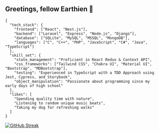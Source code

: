## Greetings, fellow Earthien 👾

```
{
  "tech_stack": {
    "frontend": ["React", "Next.js"],
    "backend": ["Laravel", "Express", "Node.js", "Django"],
    "database": ["SQLite", "MySQL", "MSSQL", "MongoDB"],
    "languages": ["C", "C++", "PHP", "JavaScript", "C#", "Java", "TypeScript"]
  },
  "skill_set": {
    "state_management": "Proficient in React Redux & Context API", 
    "css_frameworks": ["Tailwind CSS", "Chakra UI", "Material UI", "Bootstrap", "MDBootstrap"],  
    "testing": "Experienced in TypeScript with a TDD Approach using Jest, Cypress, and Storybook",
    "object_manipulation": "Passionate about programming since my early days of high school" 
  },
  "likes": [
    "Spending quality time with nature",
    "Listening to random unique music beats",
    "Taking my dog for refreshing walks"
  ]
}
```
[![GitHub Streak](https://streak-stats.demolab.com/?user=udip-rai1&theme=dark)](https://git.io/streak-stats)

